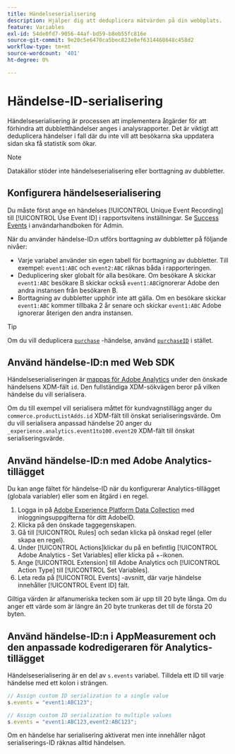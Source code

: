 ```yaml
---
title: Händelseserialisering
description: Hjälper dig att deduplicera mätvärden på din webbplats.
feature: Variables
exl-id: 54de0fd7-9056-44af-bd59-b8eb55fc816e
source-git-commit: 9e20c5e6470ca5bec823e8ef6314468648c458d2
workflow-type: tm+mt
source-wordcount: '401'
ht-degree: 0%

---
```


# Händelse-ID-serialisering

Händelseserialisering är processen att implementera åtgärder för att förhindra att dubbletthändelser anges i analysrapporter. Det är viktigt att deduplicera händelser i fall där du inte vill att besökarna ska uppdatera sidan ska få statistik som ökar.

>[!NOTE]
>
>Datakällor stöder inte händelseserialisering eller borttagning av dubbletter.

## Konfigurera händelseserialisering

Du måste först ange en händelses [!UICONTROL Unique Event Recording] till [!UICONTROL Use Event ID] i rapportsvitens inställningar. Se [Success Events](/help/admin/admin/c-success-events/success-event.md) i användarhandboken för Admin.

När du använder händelse-ID:n utförs borttagning av dubbletter på följande nivåer:

* Varje variabel använder sin egen tabell för borttagning av dubbletter. Till exempel: `event1:ABC` och `event2:ABC` räknas båda i rapporteringen.
* Deduplicering sker globalt för alla besökare. Om besökare A skickar `event1:ABC` besökare B skickar också `event1:ABC`ignorerar Adobe den andra instansen från besökaren B.
* Borttagning av dubbletter upphör inte att gälla. Om en besökare skickar `event1:ABC` kommer tillbaka 2 år senare och skickar `event1:ABC` Adobe ignorerar återigen den andra instansen.

>[!TIP]
>
>Om du vill deduplicera [`purchase`](event-purchase.md) -händelse, använd [`purchaseID`](../purchaseid.md) i stället.

## Använd händelse-ID:n med Web SDK

Händelseserialiseringen är [mappas för Adobe Analytics](https://experienceleague.adobe.com/docs/analytics/implementation/aep-edge/variable-mapping.html) under den önskade händelsens XDM-fält `id`. Den fullständiga XDM-sökvägen beror på vilken händelse du vill serialisera.

Om du till exempel vill serialisera måttet för kundvagnstillägg anger du `commerce.productListAdds.id` XDM-fält till önskat serialiseringsvärde. Om du vill serialisera anpassad händelse 20 anger du `_experience.analytics.event1to100.event20` XDM-fält till önskat serialiseringsvärde.

## Använd händelse-ID:n med Adobe Analytics-tillägget

Du kan ange fältet för händelse-ID när du konfigurerar Analytics-tillägget (globala variabler) eller som en åtgärd i en regel.

1. Logga in på [Adobe Experience Platform Data Collection](https://experience.adobe.com/data-collection) med inloggningsuppgifterna för ditt AdobeID.
2. Klicka på den önskade taggegenskapen.
3. Gå till [!UICONTROL Rules] och sedan klicka på önskad regel (eller skapa en regel).
4. Under [!UICONTROL Actions]klickar du på en befintlig [!UICONTROL Adobe Analytics - Set Variables] eller klicka på +-ikonen.
5. Ange [!UICONTROL Extension] till Adobe Analytics och [!UICONTROL Action Type] till [!UICONTROL Set Variables].
6. Leta reda på [!UICONTROL Events] -avsnitt, där varje händelse innehåller [!UICONTROL Event ID] fält.

Giltiga värden är alfanumeriska tecken som är upp till 20 byte långa. Om du anger ett värde som är längre än 20 byte trunkeras det till de första 20 byten.

## Använd händelse-ID:n i AppMeasurement och den anpassade kodredigeraren för Analytics-tillägget

Händelseserialisering är en del av `s.events` variabel. Tilldela ett ID till varje händelse med ett kolon i strängen.

```js
// Assign custom ID serialization to a single value
s.events = "event1:ABC123";

// Assign custom ID serialization to multiple values
s.events = "event1:ABC123,event2:ABC123";
```

Om en händelse har serialisering aktiverat men inte innehåller något serialiserings-ID räknas alltid händelsen.
